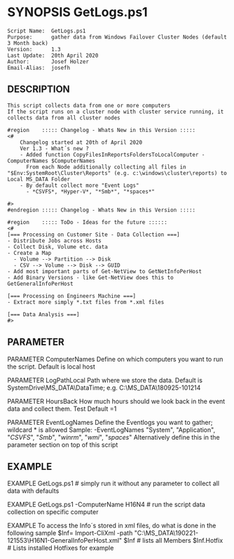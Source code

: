 ﻿# SYNOPSIS GetLogs.ps1
    Script Name:  GetLogs.ps1	
    Purpose:      gather data from Windows Failover Cluster Nodes (default 3 Month back)
    Version:      1.3
    Last Update:  20th April 2020
    Author:       Josef Holzer 
    Email-Alias:  josefh


## DESCRIPTION
	This script collects data from one or more computers
	If the script runs on a cluster node with cluster service running, it collects data from all cluster nodes
	
  	#region    ::::: Changelog - Whats New in this Version :::::
    <#
        Changelog started at 20th of April 2020
        Ver 1.3 - What´s new ?
        - Added function CopyFilesInReportsFoldersToLocalComputer -ComputerNames $ComputerNames 
          From each Node additionally collecting all files in "$Env:SystemRoot\Cluster\Reports" (e.g. c:\windows\cluster\reports) to Local MS_DATA Folder 
        - By default collect more "Event Logs"
          - *CSVFS*, *Hyper-V*, "*Smb*", "*spaces*"
        
    #>
    #endregion ::::: Changelog - Whats New in this Version :::::

    #region    ::::: ToDo - Ideas for the future ::::::
    <# 
    [=== Processing on Customer Site - Data Collection ===]
    - Distribute Jobs across Hosts  
    - Collect Disk, Volume etc. data
    - Create a Map
      - Volume --> Partition --> Disk
      - CSV --> Volume --> Disk --> GUID
    - Add most important parts of Get-NetView to GetNetInfoPerHost
    - Add Binary Versions - like Get-NetView does this to GetGeneralInfoPerHost

    [=== Processing on Engineers Machine ===]
    - Extract more simply *.txt files from *.xml files

    [=== Data Analysis ===]
    #> 


## PARAMETER 

PARAMETER ComputerNames
	Define on which computers you want to run the script. Default is local host

PARAMETER LogPathLocal
	Path where we store the data. Default is SystemDrive\MS_DATA\DataTime; e.g. C:\MS_DATA\180925-101214

PARAMETER HoursBack
	How much hours should we look back in the event data and collect them. Test Default =1 
	
PARAMETER EventLogNames
	Define the Eventlogs you want to gather; wildcard * is allowed
	Sample: -EventLogNames "System", "Application", "*CSVFS*", "*Smb*", "*winrm*", "*wmi*", "*spaces*" 
    Alternatively define this in the parameter section on top of this script


## EXAMPLE

EXAMPLE
	GetLogs.ps1  # simply run it without any parameter to collect all data with defaults

EXAMPLE 
	GetLogs.ps1 -ComputerName H16N4 # run the script data collection on specific computer

EXAMPLE
    To access the Info´s stored in xml files, do what is done in the following sample
    $Inf= Import-CliXml -path "C:\MS_DATA\190221-121553\H16N1-GeneralInfoPerHost.xml"
    $Inf # lists all Members
    $Inf.Hotfix # Lists installed Hotfixes for example